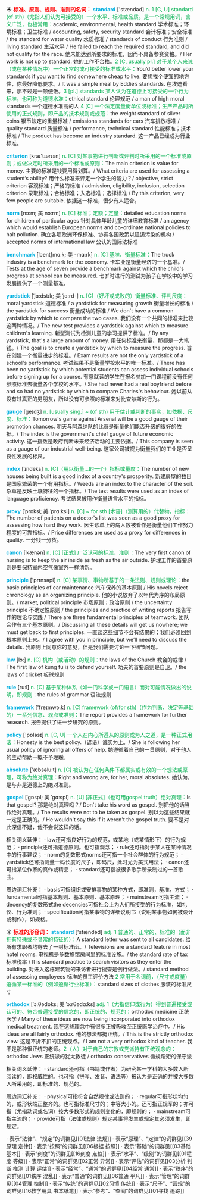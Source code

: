 ☀ <font color="red">**标准、原则、规则、准则的名词：**</font>
<font color="sky blue">**standard**</font> ['stændəd] 
<font color="#00b050">n. 1 [C, U] standard (of sth)（尤指人们认为可接受的）一个水平、标准或品质。是一个常规用词，含义广泛，也极常用：</font>academic, environmental, health standard 学术标准；环境标准；卫生标准 / accounting, safety, security standard 会计标准；安全标准 / the standard for water quality 水质标准 / standards of conduct 行为准则 / living standard 生活水平 / He failed to reach the required standard, and did not qualify for the race. 他未能达到所要求的标准，因而不具备参赛资格。/ Her work is not up to standard. 她的工作不合格。<font color="#00b050">2 [C, usually pl.] 对于某个人来说（或在某种情况中）一个正常的或可接受的标准或水平：</font>You’d better lower your standards if you want to find somewhere cheap to live. 要想找个便宜的地方住，你最好降低要求。/ It was a simple meal by Eddie’s standards. 在埃迪看来，那不过是一顿便饭。<font color="#00b050">3 [pl.] standards 某人认为在道德上可接受的一个行为标准，也可称为道德水准：</font>ethical standard 伦理规范 / a man of high moral standards 一个道德水准高的人 <font color="#00b050">4 [C] 一个法定度量衡单位或标准；生产产品时所使用的正式规则，即产品的技术规则或规范：</font>the weight standard of silver coins 银币法定的重量标准 / emissions standards for cars 汽车排放标准 / quality standard 质量标准 / performance, technical standard 性能标准；技术标准 / The product has become an industry standard. 这一产品已经成为行业标准。

<font color="sky blue">**criterion**</font> [kraɪ'tɪərɪən] 
<font color="#00b050">n. [C] 对某事物进行判断或评判时所采用的一个标准或原则；或做决定时所采用的一个标准或原则：</font>The main criterion is value for money. 主要的标准是钱要用得划算。/ What criteria are used for assessing a student’s ability? 用什么标准来评定一个学生的能力？/ objective, strict criterion 客观标准；严格的标准 / admission, eligibility, inclusion, selection criterion 录取标准；合格标准；入选标准；选择标准 / By this criterion, very few people are suitable. 依据这一标准，很少有人适合。

<font color="sky blue">**norm**</font> [nɔ:m; 美 nɔ:rm]
<font color="#00b050">n. [C] 标准；定额；定量：</font>detailed education norms for children of particular ages 针对具体年龄儿童的详细教育标准 / an agency which would establish European norms and co-ordinate national policies to halt pollution. 确立各项欧洲环保标准、协调各国政策以阻遏污染的机构 / accepted norms of international law 公认的国际法标准           

<font color="sky blue">**benchmark**</font> [ˈbentʃmɑ:k; 美 -mɑ:rk]
<font color="#00b050">n. [C] 基准、衡量标准：</font>The truck industry is a benchmark for the economy. 卡车业是衡量经济的一个基准。/ Tests at the age of seven provide a benchmark against which the child's progress at school can be measured. 七岁时进行的测试为孩子在学校中的学习发展提供了一个测量基准。
            
<font color="sky blue">**yardstick**</font> [ˈjɑ:dstɪk; 美 ˈjɑ:rd-]
<font color="#00b050">n. [C]（好坏或成败的）衡量标准、评判尺度：</font>moral yardstick 道德标准 / a yardstick for measuring growth 衡量增长的标准 / the yardstick for success 衡量成功的标准 / We don't have a common yardstick by which to compare the two cases. 我们没有一个共同的标准来比较这两种情况。/ The new test provides a yardstick against which to measure children's learning. 新型测试为检测儿童的学习提供了标准。/ By any yardstick, that's a large amount of money. 用任何标准来衡量，那都是一大笔钱。/ The goal is to create a yardstick by which to measure the progress. 旨在创建一个衡量进步的标准。/ Exam results are not the only yardstick of a school's performance. 考试结果不是衡量学校水平的唯一标准。/ There has been no yardstick by which potential students can assess individual schools before signing up for a course. 有意就读的学生在报名参加一门课程前没有任何参照标准去衡量各个学校的水平。/ She had never had a real boyfriend before and so had no yardstick by which to compare Charles's behaviour. 她以前从没有过真正的男朋友，所以没有可参照的标准来对比查尔斯的行为。          
            
<font color="sky blue">**gauge**</font> [geɪdʒ]
<font color="#00b050">n. [usually sing.] ~ (of sth) 用于估计或判断的事实，如依据、尺度、标准：</font>Tomorrow's game against Arsenal will be a good gauge of their promotion chances. 明天与阿森纳队的比赛是衡量他们能否升级的很好的依据。/ The index is the government's chief gauge of future economic activity. 这一指数是政府判断未来经济活动的主要依据。/ This company is seen as a gauge of our industrial well-being. 这家公司被视为衡量我们的工业是否呈良性发展的标尺。          
           
<font color="sky blue">**index**</font> [ˈɪndeks]
<font color="#00b050">n. [C]（用以衡量…的一个）指标或量度：</font>The number of new houses being built is a good index of a country's prosperity. 新建房屋的数目是国家繁荣的一个有用指标。/ Weeds are an index to the character of the soil. 杂草是反映土壤特征的一个指标。/ The test results were used as an index of language proficiency. 考试结果被用作衡量语言水平的指标。
            
<font color="sky blue">**proxy**</font> [ˈprɒksi; 美 ˈprɑ:ksi]
<font color="#00b050">n. [C] ~ for sth [术语]（测算用的）代替物，指标：</font>The number of patients on a doctor's list was seen as a good proxy for assessing how hard they work. 医生诊单上的病人数被看作是衡量他们工作努力程度的可靠指标。/ Price differences are used as a proxy for differences in quality. 一分钱一分货。

<font color="sky blue">**canon**</font> [ˈkænən]
<font color="#00b050">n. [C] [正式] 广泛认可的标准、准则：</font>The very first canon of nursing is to keep the air inside as fresh as the air outside. 护理工作的首要原则是要保持室内空气像室外一样清新。
 
<font color="sky blue">**principle**</font> ['prɪnsəpl] 
<font color="#00b050">n. [C] 某事情、事物所基于的一条法则、规则或理论：</font>the basic principles of car maintenance 汽车保养的基本原则 / His novels reject chronology as an organizing principle. 他的小说放弃了以年代为序的布局原则。/ market, political principle 市场原则；政治原则 / the uncertainty principle 不确定性原则 / the principles and practice of writing reports 报告写作的理论与实践 / There are three fundamental principles of teamwork. 团队合作有三个基本原则。/ Discussing all these details will get us nowhere; we must get back to first principles. 一直谈这些细节不会有结果的；我们必须回到根本原则上来。/ I agree with you in principle, but we’ll need to discuss the details. 我原则上同意你的意见，但是我们需要讨论一下细节问题。

<font color="sky blue">**law**</font> [lɔ:] 
<font color="#00b050">n. [C] 机构（或活动）的规则：</font>the laws of the Church 教会的戒律 / The first law of kung fu is to defend yourself. 功夫的首要原则是自卫。/ the laws of cricket 板球规则 

<font color="sky blue">**rule**</font> [ru:l] 
<font color="#00b050">n. [C] 基于某种体系（如一门科学或一门语言）而对可能情况做出的说明，即规则：</font>the rules of grammar 语法规则

<font color="sky blue">**framework**</font> ['freɪmwə:k] 
<font color="#00b050">n. [C] framework (of/for sth)（作为判断、决定等基础的）一系列信念、观点或准则：</font>The report provides a framework for further research. 报告提供了进一步研究的原则。

<font color="sky blue">**policy**</font> ['pɒləsɪ] 
<font color="#00b050">n. [C, U] 一个人在内心所遵从的原则或为人之道，是一种正式用法：</font>Honesty is the best policy.（谚语）诚实为上。/ She is following her usual policy of ignoring all offers of help. 她遵循着自己的一贯原则，对于他人的主动帮助一概不予理睬。

<font color="sky blue">**absolute**</font> ['æbsəlu:t] 
<font color="#00b050">n. [C] 被认为在任何条件下都属实或有效的一个想法或原理，可称为绝对真理：</font>Right and wrong are, for her, moral absolutes. 她认为，是与非是道德上的绝对准则。
           
<font color="sky blue">**gospel**</font> [ˈgɒspl; 美 ˈgɑ:spl]
<font color="#00b050">n. [U] [非正式]（也可用gospel truth）绝对真理：</font>Is that gospel? 那是绝对真理吗？/ Don't take his word as gospel. 别把他的话当作绝对真理。/ The results were not to be taken as gospel. 别以为这些结果就一定是正确的。/ He wouldn't say this if it weren't the gospel truth. 要不是对此深信不疑，他不会说这样的话。
 
相关词义延伸：
· law还可指良好行为的规范，或某地（或某情形下）的行为规范；
· principle还可指道德原则。也可指观念；
· rule还可指对于某人在某种情况中的行事建议；
· norm的复数形式norms还可指一个社会群体的行为规范；
· yardstick还可指测量一码长度的尺子，即码尺，此时尤为美式用法；
· canon还可指某位作家的真作或精品；
· standard还可指被很多歌手所录制过的一首歌曲。

周边词汇补充：
· basis可指组织或安排事物的某种方式，即准则，基准，方式；
· fundamental可指基本规则、基本原则、基本原理；
· mainstream可指主流；
· decency的复数形式the decencies可指社会上为人们所接受的行为标准，如礼仪、行为准则；
· specification可指某事物的详细说明书（说明某事物如何被设计或制作），如规格。

☀ <font color="red">**标准的形容词：**</font>
<font color="sky blue">**standard**</font> ['stændəd] 
<font color="#00b050">adj. 1 普通的、正常的、标准的（而非拥有特殊或不寻常的特征的）：</font>A standard letter was sent to all candidates. 给所有求职者均寄去了一封标准函。/ Televisions are a standard feature in most hotel rooms. 电视机是多数旅馆房间里的标准设施。/ the standard rate of tax 标准税率 / It is standard practice to search visitors as they enter the building. 对进入这栋建筑物的来访者进行搜查是例行做法。/ standard method of assessing employees 标准的员工评价方法 <font color="#00b050">2 常用于名词前，（尺寸或度量）遵循某一标准的（例如遵循行业标准）：</font>standard sizes of clothes 服装的标准尺寸
           
<font color="sky blue">**orthodox**</font> [ˈɔ:θədɒks; 美 ˈɔ:rθədɑ:ks]
<font color="#00b050">adj. 1（尤指信仰或行为）得到普遍接受或认可的、符合普遍接受的信念的，即正统的、规范的：</font>orthodox medicine 正统医学 / Many of these ideas are now being incorporated into orthodox medical treatment. 现在这些理念中有很多正被吸收至正统医学治疗中。/ His ideas are all fairly orthodox. 他的想法都挺正统。/ This is the strictly orthodox view. 这是不折不扣的正统观点。/ I am not a very orthodox kind of teacher. 我不是那种很正统的老师。<font color="#00b050">2（人）对于自己的宗教或党派持有正统观念的：</font>orthodox Jews 正统派的犹太教徒 / orthodox conservatives 循规蹈矩的保守派

相关词义延伸：
· standard还可指（书籍或作者）为研究某一学科的大多数人所阅读的，即权威性的。也可指（拼写、发音、语法等）被认为是正确的并被大多数人所采用的，即标准的、规范的。

周边词汇补充：
· physical可指符合自然规律或法则的；
· regular可指形状均匀的，或形状端正整齐的。也可指标准尺寸的；中等大小的。还可指正规军的；亦可指（尤指动词或名词）按大多数形式的规则变化的，即规则的；
· mainstream可指主流的；
· provide可指（法律或规则）规定某事将发生或规定其必须发生，即规定。

· 表示“法律”、“规定”的词群见[[01法律 法规]]
· 表示“原理”、“定律”的词群见[[39原理 定律]]
· 表示“按照”的词群见[[06根据 按照]]
· 表示“基础”的词群见[[03基础 基本]]
· 表示“刻度”的词群见[[16刻度 点位]]
· 表示“水平”、“级别”的词群见[[01程度 等级]]
· 表示“正常”的词群见[[02正常 异常]]
· 表示“评估”的词群见[[03分析 判断 推测 计算 评估]]
· 表示“经常”、“通常”的词群见[[04经常 通常]]
· 表示“秩序”的词群见[[01秩序 混乱]]
· 表示“普通”的词群见[[06普通 平凡]]
· 表示“管理”的词群见[[04管理 控制]]
· 表示“传统”的词群见[[02习惯 传统]]
· 表示“尺子”、“圆规”的词群见[[16教学用具 书本纸笔]]
· 表示“参考”、“查阅”的词群见[[01寻找 追踪]]

